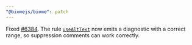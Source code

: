 ```yaml
---
"@biomejs/biome": patch
---
```


Fixed [#6384](https://github.com/biomejs/biome/issues/6384). The rule [`useAltText`](https://biomejs/dev/linter/rules/no-alt-text) now emits a diagnostic with a correct range, so suppression comments can work correctly.
